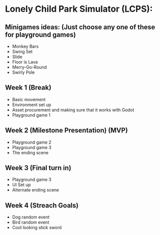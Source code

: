 # Lonely Child Park Simulator (LCPS): 
## Minigames ideas: (Just choose any one of these for playground games)
- Monkey Bars
- Swing Set
- Slide
- Floor is Lava
- Merry-Go-Round
- Swirly Pole

## Week 1 (Break)
- Basic movement 
- Environment set up 
- Asset procurement and making sure that it works with Godot
- Playground game 1 

## Week 2 (Milestone Presentation) (MVP)
- Playground game 2 
- Playground game 3 
- The ending scene 

## Week 3 (Final turn in)
- Playground game 3
- UI Set up
- Alternate ending scene

## Week 4 (Streach Goals)
- Dog random event
- Bird random event
- Cool looking stick sword
